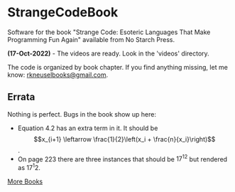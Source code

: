 # StrangeCodeBook
Software for the book "Strange Code: Esoteric Languages That Make Programming Fun Again"
available from No Starch Press.

**(17-Oct-2022)** - The videos are ready. Look in the 'videos' directory.

The code is organized by book chapter.  If you find anything missing,
let me know: rkneuselbooks@gmail.com.

## Errata

Nothing is perfect.  Bugs in the book show up here:

- Equation 4.2 has an extra term in it.  It should be $$x_{i+1} \leftarrow \frac{1}{2}\left(x_i + \frac{n}{x_i}\right)$$.
- On page 223 there are three instances that should be $17^{12}$ but rendered as $17^{1}2$.


<a href="http://www.rkneusel.com" target="_blank">More Books</a>

